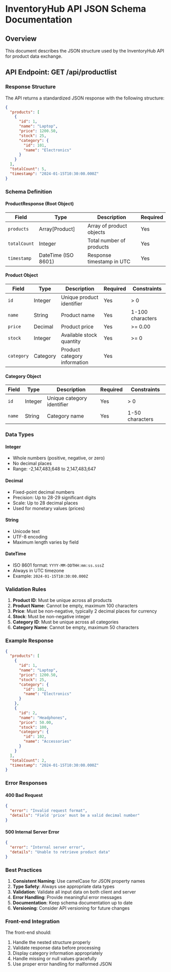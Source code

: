 # InventoryHub API JSON Schema Documentation

## Overview
This document describes the JSON structure used by the InventoryHub API for product data exchange.

## API Endpoint: GET /api/productlist

### Response Structure
The API returns a standardized JSON response with the following structure:

```json
{
  "products": [
    {
      "id": 1,
      "name": "Laptop",
      "price": 1200.50,
      "stock": 25,
      "category": {
        "id": 101,
        "name": "Electronics"
      }
    }
  ],
  "totalCount": 5,
  "timestamp": "2024-01-15T10:30:00.000Z"
}
```

### Schema Definition

#### ProductResponse (Root Object)
| Field | Type | Description | Required |
|-------|------|-------------|----------|
| `products` | Array[Product] | Array of product objects | Yes |
| `totalCount` | Integer | Total number of products | Yes |
| `timestamp` | DateTime (ISO 8601) | Response timestamp in UTC | Yes |

#### Product Object
| Field | Type | Description | Required | Constraints |
|-------|------|-------------|----------|-------------|
| `id` | Integer | Unique product identifier | Yes | > 0 |
| `name` | String | Product name | Yes | 1-100 characters |
| `price` | Decimal | Product price | Yes | >= 0.00 |
| `stock` | Integer | Available stock quantity | Yes | >= 0 |
| `category` | Category | Product category information | Yes | |

#### Category Object
| Field | Type | Description | Required | Constraints |
|-------|------|-------------|----------|-------------|
| `id` | Integer | Unique category identifier | Yes | > 0 |
| `name` | String | Category name | Yes | 1-50 characters |

### Data Types

#### Integer
- Whole numbers (positive, negative, or zero)
- No decimal places
- Range: -2,147,483,648 to 2,147,483,647

#### Decimal
- Fixed-point decimal numbers
- Precision: Up to 28-29 significant digits
- Scale: Up to 28 decimal places
- Used for monetary values (prices)

#### String
- Unicode text
- UTF-8 encoding
- Maximum length varies by field

#### DateTime
- ISO 8601 format: `YYYY-MM-DDTHH:mm:ss.sssZ`
- Always in UTC timezone
- Example: `2024-01-15T10:30:00.000Z`

### Validation Rules

1. **Product ID**: Must be unique across all products
2. **Product Name**: Cannot be empty, maximum 100 characters
3. **Price**: Must be non-negative, typically 2 decimal places for currency
4. **Stock**: Must be non-negative integer
5. **Category ID**: Must be unique across all categories
6. **Category Name**: Cannot be empty, maximum 50 characters

### Example Response

```json
{
  "products": [
    {
      "id": 1,
      "name": "Laptop",
      "price": 1200.50,
      "stock": 25,
      "category": {
        "id": 101,
        "name": "Electronics"
      }
    },
    {
      "id": 2,
      "name": "Headphones",
      "price": 50.00,
      "stock": 100,
      "category": {
        "id": 102,
        "name": "Accessories"
      }
    }
  ],
  "totalCount": 2,
  "timestamp": "2024-01-15T10:30:00.000Z"
}
```

### Error Responses

#### 400 Bad Request
```json
{
  "error": "Invalid request format",
  "details": "Field 'price' must be a valid decimal number"
}
```

#### 500 Internal Server Error
```json
{
  "error": "Internal server error",
  "details": "Unable to retrieve product data"
}
```

### Best Practices

1. **Consistent Naming**: Use camelCase for JSON property names
2. **Type Safety**: Always use appropriate data types
3. **Validation**: Validate all input data on both client and server
4. **Error Handling**: Provide meaningful error messages
5. **Documentation**: Keep schema documentation up to date
6. **Versioning**: Consider API versioning for future changes

### Front-end Integration

The front-end should:
1. Handle the nested structure properly
2. Validate response data before processing
3. Display category information appropriately
4. Handle missing or null values gracefully
5. Use proper error handling for malformed JSON
